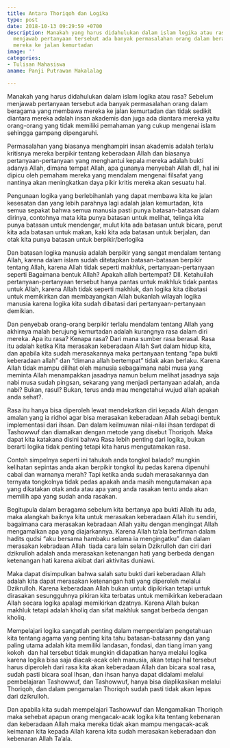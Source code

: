 ```yaml
---
title: Antara Thoriqoh dan Logika
type: post
date: 2018-10-13 09:29:59 +0700
description: Manakah yang harus didahulukan dalam islam logika atau rasa? Sebelum
  menjawab pertanyaan tersebut ada banyak permasalahan orang dalam beragama yang membawa
  mereka ke jalan kemurtadan
image: ''
categories: 
- Tulisan Mahasiswa
aname: Panji Putrawan Makalalag

---
```


Manakah yang harus didahulukan dalam islam logika atau rasa? Sebelum menjawab pertanyaan tersebut ada banyak permasalahan orang dalam beragama yang membawa mereka ke jalan kemurtadan dan tidak sedikit diantara mereka adalah insan akademis dan juga ada diantara mereka yaitu orang-orang yang tidak memiliki pemahaman yang cukup mengenai islam sehingga gampang dipengaruhi.

Permasalahan yang biasanya menghampiri insan akademis adalah terlalu kritisnya mereka berpikir tentang keberadaan Allah dan biasanya pertanyaan-pertanyaan yang menghantui kepala mereka adalah bukti adanya Allah, dimana tempat Allah, apa gunanya menyebah Allah dll, hal ini dipicu oleh pemaham mereka yang mendalam mengenai filsafat yang nantinya akan meningkatkan daya pikir kritis mereka akan sesuatu hal.

Pengunaan logika yang berlebihanlah yang dapat membawa kita ke jalan kesesatan dan yang lebih parahnya lagi adalah jalan kemurtadan, kita semua sepakat bahwa semua manusia pasti punya batasan-batasan dalam dirinya, contohnya mata kita punya batasan untuk melihat, telinga kita punya batasan untuk mendengar, mulut kita ada batasan untuk bicara, perut kita ada batasan untuk makan, kaki kita ada batasan untuk berjalan, dan otak kita punya batasan untuk berpikir/berlogika

Dan batasan logika manusia adalah berpikir yang sangat mendalam tentang Allah, karena dalam islam sudah ditetapkan batasan-batasan berpikir tentang Allah, karena Allah tidak seperti makhluk, pertanyaan-pertanyaan seperti Bagaimana bentuk Allah? Apakah allah bertempat? Dll. Ketahuilah pertanyaan-pertanyaan tersebut hanya pantas untuk makhluk tidak pantas untuk Allah, karena Allah tidak seperti makhluk, dan logika kita dibatasi untuk memikirkan dan membayangkan Allah bukanlah wilayah logika manusia karena logika kita sudah dibatasi dari pertanyaan-pertanyaan demikian.

Dan penyebab orang-orang berpikir terlalu mendalam tentang Allah yang akhirnya malah berujung kemurtadan adalah kurangnya rasa dalam diri mereka. Apa itu rasa? Kenapa rasa? Dari mana sumber rasa berasal. Rasa itu adalah ketika Kita merasakan keberadaan Allah Swt dalam hidup kita, dan apabila kita sudah merasakannya maka pertanyaan tentang “apa bukti keberadaan allah” dan “dimana allah bertempat” tidak akan berlaku. Karena Allah tidak mampu dilihat oleh manusia sebagaimana nabi musa yang meminta Allah menampakkan jasadnya namun belum melihat jasadnya saja nabi musa sudah pingsan, sekarang yang menjadi pertanyaan adalah, anda nabi? Bukan, rasul? Bukan, terus anda mau mengetahui wujud allah apakah anda sehat?.

Rasa itu hanya bisa diperoleh lewat mendekatkan diri kepada Allah dengan amalan yang ia ridhoi agar bisa merasakan keberadaan Allah sebagi bentuk implementasi dari ihsan. Dan dalam keilmuwan nilai-nilai ihsan terdapat di Tashowwuf dan diamalkan dengan metode yang disebut Thoriqoh. Maka dapat kita katakana disini bahwa Rasa lebih penting dari logika, bukan berarti logika tidak penting tetapi kita harus mengutamakan rasa.

Contoh simpelnya seperti ini tahukah anda tongkol balado? mungkin kelihatan sepintas anda akan berpikir tongkol itu pedas karena dipenuhi cabai dan warnanya merah? Tapi ketika anda sudah merasakannya dan ternyata tongkolnya tidak pedas apakah anda masih mengutamakan apa yang dikatakan otak anda atau apa yang anda rasakan tentu anda akan memilih apa yang sudah anda rasakan.

Begitupula dalam beragama sebelum kita bertanya apa bukti Allah itu ada, maka alangkah baiknya kita untuk merasakan keberadaan Allah itu sendiri, bagaimana cara merasakan kebradaan Allah yaitu dengan mengingat Allah mengamalkan apa yang diajarkannya. Karena Allah ta’ala berfirman dalam hadits qudsi “aku bersama hambaku selama ia mengingatku” dan dalam merasakan kebradaan Allah  tiada cara lain selain Dzikrulloh dan ciri dari dzikrulloh adalah anda merasakan ketenangan hati yang berbeda dengan ketenangan hati karena akibat dari aktivitas duniawi.

Maka dapat disimpulkan bahwa salah satu bukti dari keberadaan Allah adalah kita dapat merasakan ketenangan hati yang diperoleh melalui Dzikrulloh. Karena keberadaan Allah bukan untuk dipikirkan tetapi untuk dirasakan sesungguhnya pikiran kita terbatas untuk memikirkan keberadaan Allah secara logika apalagi memikirkan dzatnya. Karena Allah bukan makhluk tetapi adalah kholiq dan sifat makhluk sangat berbeda dengan kholiq.

Mempelajari logika sangatlah penting dalam memperdalam pengetahuan kita tentang agama yang penting kita tahu batasan-batasanny dan yang paling utama adalah kita memiliki landasan, fondasi, dan tiang iman yang kokoh  dan hal tersebut tidak mungkin didapatkan hanya melalui logika karena logika bisa saja diacak-acak oleh manusia, akan tetapi hal tersebut harus diperoleh dari rasa kita akan keberadaan Allah dan bicara soal rasa, sudah pasti bicara soal Ihsan, dan ihsan hanya dapat didalami melalui pembelajaran Tashowwuf, dan Tashowwuf, hanya bisa diaplikasikan melalui Thoriqoh, dan dalam pengamalan Thoriqoh sudah pasti tidak akan lepas dari dzikrulloh.

Dan apabila kita sudah mempelajari Tashowwuf dan Mengamalkan Thoriqoh maka sehebat apapun orang mengacak-acak logika kita tentang kebenaran dan keberadaan Allah maka mereka tidak akan mampu mengacak-acak keimanan kita kepada Allah karena kita sudah merasakan keberadaan dan kebenaran Allah Ta’ala.